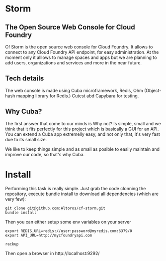 Storm 
=====
The Open Source Web Console for Cloud Foundry
---------------------------------------------

Cf Storm is the open source web console for Cloud Foundry.
It allows to connect to any Cloud Foundry API endpoint,
for easy administration.
At the moment only it alllows to manage spaces and apps
but we are planning to add users, organizations and services
and more in the near future.

Tech details
------------

The web console is made using Cuba microframework, Redis, Ohm (Object-hash mapping library for Redis.)
Cutest abd Capybara for testing.

Why Cuba?
---------
The first answer that come to our minds is Why not?
Is simple, small and we think that it fits perfectly for this project
which is basically a GUI for an API. You can extend a Cuba app extremelly
easy, and not only that, it's very fast due to its small size.

We like to keep things simple and as small as posible to easily maintain
and improve our code, so that's why Cuba.

Install
=======

Performing this task is really simple. Just grab the code clonning the repository,
execute bundle install to download all dependencies (which are very few):

```
git clone git@github.com:Altoros/cf-storm.git
bundle install
```
Then you can either setup some env variables on your server

```
export REDIS_URL=redis://user:password@myredis.com:6379/0
export API_URL=http://mycfoundryapi.com
```


```
rackup
```

Then open a browser in http://localhost:9292/
